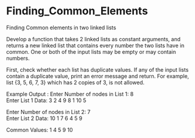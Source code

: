 # Finding_Common_Elements
Finding Common elements in two linked lists

Develop a function that takes 2 linked lists as constant arguments, and returns a new linked list that
contains every number the two lists have in common. One or both of the input lists may be empty or
may contain numbers.

First, check whether each list has duplicate values. If any of the input lists contain a duplicate value, print an error message and return. For example, list {3, 5, 6, 7, 3} which has 2 copies of 3, is not allowed.

Example Output : 
Enter Number of nodes in List 1: 8   
Enter List 1 Data: 3 2 4 9 8 1 10 5    

Enter Number of nodes in List 2: 7    
Enter List 2 Data: 10 1 7 6 4 5 9    

Common Values: 1 4 5 9 10
